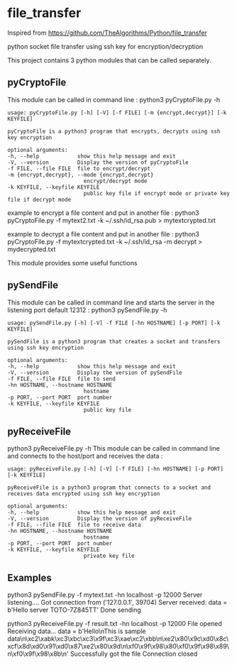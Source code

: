 # file_transfer

Inspired from https://github.com/TheAlgorithms/Python/file_transfer

python socket file transfer using ssh key for encryption/decryption

This project contains 3 python modules that can be called separately.

## pyCryptoFile

This module can be called in command line :
python3 pyCryptoFile.py -h

    usage: pyCryptoFile.py [-h] [-V] [-f FILE] [-m {encrypt,decrypt}] [-k KEYFILE]

    pyCryptoFile is a python3 program that encrypts, decrypts using ssh key encryption

    optional arguments:
    -h, --help            show this help message and exit
    -V, --version         Display the version of pyCryptoFile
    -f FILE, --file FILE  file to encrypt/decrypt
    -m {encrypt,decrypt}, --mode {encrypt,decrypt}
                            encrypt/decrypt mode
    -k KEYFILE, --keyfile KEYFILE
                            public key file if encrypt mode or private key file if decrypt mode

example to encrypt a file content and put in another file :
python3 pyCryptoFile.py -f mytext2.txt -k ~/.ssh/id_rsa.pub > mytextcrypted.txt

example to decrypt a file content and put in another file :
python3 pyCryptoFile.py -f mytextcrypted.txt -k ~/.ssh/id_rsa -m decrypt > mydecrypted.txt

This module provides some useful functions

## pySendFile

This module can be called in command line and starts the server in the listening port default 12312 :
python3 pySendFile.py -h

    usage: pySendFile.py [-h] [-V] -f FILE [-hn HOSTNAME] [-p PORT] [-k KEYFILE]

    pySendFile is a python3 program that creates a socket and transfers using ssh key encryption

    optional arguments:
    -h, --help            show this help message and exit
    -V, --version         Display the version of pySendFile
    -f FILE, --file FILE  file to send
    -hn HOSTNAME, --hostname HOSTNAME
                            hostname
    -p PORT, --port PORT  port number
    -k KEYFILE, --keyfile KEYFILE
                            public key file

## pyReceiveFile

python3 pyReceiveFile.py -h
This module can be called in command line and connects to the host/port and receives the data :

    usage: pyReceiveFile.py [-h] [-V] [-f FILE] [-hn HOSTNAME] [-p PORT] [-k KEYFILE]

    pyReceiveFile is a python3 program that connects to a socket and receives data encrypted using ssh key encryption

    optional arguments:
    -h, --help            show this help message and exit
    -V, --version         Display the version of pyReceiveFile
    -f FILE, --file FILE  file to receive data
    -hn HOSTNAME, --hostname HOSTNAME
                            hostname
    -p PORT, --port PORT  port number
    -k KEYFILE, --keyfile KEYFILE
                            private key file

## Examples

python3 pySendFile.py -f mytext.txt -hn localhost -p 12000
Server listening....
Got connection from ('127.0.0.1', 39704)
Server received: data = b'Hello server TOTO-7Z845TT'
Done sending

python3 pyReceiveFile.py -f result.txt -hn localhost -p 12000
File opened
Receiving data...
data = b'Hello\nThis is sample data\n\xc2\xabk\xc3\xbc\xc3\x9f\xc3\xae\xc2\xbb\n\xe2\x80\x9c\xd0\x8c\xcf\x8d\xd0\x91\xd0\x87\xe2\x80\x9d\n\xf0\x9f\x98\x80\xf0\x9f\x98\x89\n\xf0\x9f\x98\x8b\n'
Successfully got the file
Connection closed
